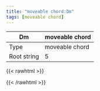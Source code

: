 ```yaml
---
title: "moveable chord:Dm"
tags: [moveable chord]
---
```


|Dm|moveable chord|
|---|---|
|Type|moveable chord|
|Root string|5|
{{< rawhtml >}}
<div class="container"></div>
<script>
const selector = '#container';
const chord = new ChordBox(selector);
chord.draw((new String("X57765")));
</script>
{{< /rawhtml >}}
